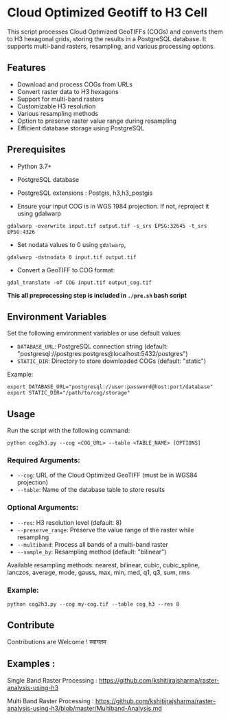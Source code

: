 # Cloud Optimized Geotiff to H3 Cell

This script processes Cloud Optimized GeoTIFFs (COGs) and converts them to H3 hexagonal grids, storing the results in a PostgreSQL database. It supports multi-band rasters, resampling, and various processing options.

## Features

- Download and process COGs from URLs
- Convert raster data to H3 hexagons
- Support for multi-band rasters
- Customizable H3 resolution
- Various resampling methods
- Option to preserve raster value range during resampling
- Efficient database storage using PostgreSQL

## Prerequisites

- Python 3.7+
- PostgreSQL database
- PostgreSQL extensions : Postgis, h3,h3_postgis

- Ensure your input COG is in WGS 1984 projection. If not, reproject it using gdalwarp

```shell
gdalwarp -overwrite input.tif output.tif -s_srs EPSG:32645 -t_srs EPSG:4326
```

- Set nodata values to 0 using `gdalwarp`, 
```shell
gdalwarp -dstnodata 0 input.tif output.tif
```

- Convert a GeoTIFF to COG format:
```shell
gdal_translate -of COG input.tif output_cog.tif
```

**This all preprocessing step is included in `./pre.sh` bash script**

## Environment Variables

Set the following environment variables or use default values:

- `DATABASE_URL`: PostgreSQL connection string (default: "postgresql://postgres:postgres@localhost:5432/postgres")
- `STATIC_DIR`: Directory to store downloaded COGs (default: "static")

Example:
```shell
export DATABASE_URL="postgresql://user:password@host:port/database"
export STATIC_DIR="/path/to/cog/storage"
```
## Usage

Run the script with the following command:
```shell
python cog2h3.py --cog <COG_URL> --table <TABLE_NAME> [OPTIONS]
```
### Required Arguments:

- `--cog`: URL of the Cloud Optimized GeoTIFF (must be in WGS84 projection)
- `--table`: Name of the database table to store results

### Optional Arguments:

- `--res`: H3 resolution level (default: 8)
- `--preserve_range`: Preserve the value range of the raster while resampling
- `--multiband`: Process all bands of a multi-band raster
- `--sample_by`: Resampling method (default: "bilinear")

Available resampling methods: nearest, bilinear, cubic, cubic_spline, lanczos, average, mode, gauss, max, min, med, q1, q3, sum, rms

### Example:
```shell
python cog2h3.py --cog my-cog.tif --table cog_h3 --res 8
```

## Contribute 

Contributions are Welcome ! स्वागतम

## Examples :  

Single Band Raster Processing : https://github.com/kshitijrajsharma/raster-analysis-using-h3

Multi Band Raster Processing : https://github.com/kshitijrajsharma/raster-analysis-using-h3/blob/master/Multiband-Analysis.md
